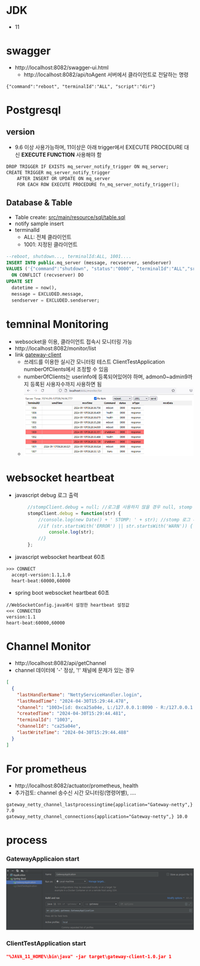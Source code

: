 
# JDK
* 11

# swagger
* http://localhost:8082/swagger-ui.html
  * http://localhost:8082/api/toAgent 서버에서 클라이언트로 전달하는 명령
```text
{"command":"reboot", "terminalId":"ALL", "script":"dir"}
```

# Postgresql
## version
* 9.6 이상 사용가능하며, 11이상은 아래 trigger에서 EXECUTE PROCEDURE 대신 <span style='red'>**EXECUTE FUNCTION**</span> 사용해야 함
```text
DROP TRIGGER IF EXISTS mq_server_notify_trigger ON mq_server;
CREATE TRIGGER mq_server_notify_trigger
    AFTER INSERT OR UPDATE ON mq_server
    FOR EACH ROW EXECUTE PROCEDURE fn_mq_server_notify_trigger();
```

## Database & Table
* Table create: [src/main/resource/sql/table.sql](src/main/resource/sql/table.sql)
* notify sample insert
* terminalId
  * ALL: 전체 클라이언트
  * 1001: 지정된 클라이언트
```sql
--reboot, shutdown..., terminalId:ALL, 1001....
INSERT INTO public.mq_server (message, recvserver, sendserver)
VALUES ('{"command":"shutdown", "status":"0000", "terminalId":"ALL","srType":"response", "message":"hello한글", "data":{"time":"'|| now() ||'", "infoMessage":"클라이언트 이벤트를 요청합니다."}}', 'GATEWAY', 'ADMIN')
  ON CONFLICT (recvserver) DO
UPDATE SET
  datetime = now(),
  message = EXCLUDED.message,
  sendserver = EXCLUDED.sendserver;
```

# temninal Monitoring
* websocket을 이용, 클라이언트 접속시 모니터링 가능
* http://localhost:8082/monitor/list
* link [gateway-client](gateway-client)
  * 쓰레드를 이용한 실시간 모니터링 테스트 ClientTestApplication numberOfClients에서 조정할 수 있음
  * numberOfClients는 userinfo에 등록되어있어야 하며, admon0~admin9까지 등록된 사용자수까지 사용하면 됨
  * ![모니터링화면](doc/monitor.png)
  
# websocket heartbeat
* javascript debug 로그 출력
```javascript
        //stompClient.debug = null; //로그를 사용하지 않을 경우 null, stomp 로그 비활성화
        stompClient.debug = function(str) {
            //console.log(new Date() + ' STOMP: ' + str); //stomp 로그 비활성화
            //if (str.startsWith('ERROR') || str.startsWith('WARN')) {    //필요한 로그만 출력
                console.log(str);
            //}
        };
```
* javascript websocket heartbeat 60초
```
>>> CONNECT
  accept-version:1.1,1.0
  heart-beat:60000,60000
```
* spring boot websocket heartbeat 60초
```
//WebSocketConfig.java에서 설정한 heartbeat 설정값
<<< CONNECTED
version:1.1
heart-beat:60000,60000
```

# Channel Monitor
* http://localhost:8082/api/getChannel
* channel 데이터에 '-' 정상, '!' 채널에 문제가 있는 경우
```json
[
  {
    "lastHandlerName": "NettyServiceHandler.login",
    "lastReadTime": "2024-04-30T15:29:44.478",
    "channel": "1003=[id: 0xca25a04e, L:/127.0.0.1:8090 - R:/127.0.0.1:5537]",
    "createdTime": "2024-04-30T15:29:44.481",
    "terminalId": "1003",
    "channelId": "ca25a04e",
    "lastWriteTime": "2024-04-30T15:29:44.488"
  }
]
```

# For prometheus
* http://localhost:8082/actuator/prometheus, health
* 추가검토: channel 송수신 시간 모니터링(명령어별), .... 
```text
gateway_netty_channel_lastprocessingtime{application="Gateway-netty",} 7.0
gateway_netty_channel_connections{application="Gateway-netty",} 10.0
```

# process
### GatewayApplicaion start
![img.png](doc/intellij.png)

### ClientTestApplication start
```json
"%JAVA_11_HOME%\bin\java" -jar target\gateway-client-1.0.jar 1
```



